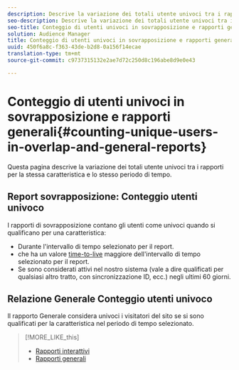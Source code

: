 ```yaml
---
description: Descrive la variazione dei totali utente univoci tra i rapporti per la stessa caratteristica e lo stesso periodo di tempo.
seo-description: Descrive la variazione dei totali utente univoci tra i rapporti per la stessa caratteristica e lo stesso periodo di tempo in Adobe Audience Manager
seo-title: Conteggio di utenti univoci in sovrapposizione e rapporti generali in AAM
solution: Audience Manager
title: Conteggio di utenti univoci in sovrapposizione e rapporti generali
uuid: 450f6a8c-f363-43de-b2d8-0a156f14ecae
translation-type: tm+mt
source-git-commit: c9737315132e2ae7d72c250d8c196abe8d9e0e43

---
```



# Conteggio di utenti univoci in sovrapposizione e rapporti generali{#counting-unique-users-in-overlap-and-general-reports}

Questa pagina descrive la variazione dei totali utente univoci tra i rapporti per la stessa caratteristica e lo stesso periodo di tempo.

<!-- 

c_unique_user_counts.xml

 -->

## Report sovrapposizione: Conteggio utenti univoco

I rapporti di sovrapposizione contano gli utenti come univoci quando si qualificano per una caratteristica:

* Durante l'intervallo di tempo selezionato per il report.
* che ha un valore [time-to-live](../features/traits/segment-ttl-explained.md) maggiore dell'intervallo di tempo selezionato per il report.
* Se sono considerati attivi nel nostro sistema (vale a dire qualificati per qualsiasi altro tratto, con sincronizzazione ID, ecc.) negli ultimi 60 giorni.

## Relazione Generale Conteggio utenti univoco

Il rapporto Generale considera univoci i visitatori del sito se si sono qualificati per la caratteristica nel periodo di tempo selezionato.

>[!MORE_LIKE_this]
>
>* [Rapporti interattivi](../reporting/dynamic-reports/dynamic-reports.md#interactive-and-overlap-reports)
>* [Rapporti generali](../reporting/general-reports.md#general-reports-overview)

